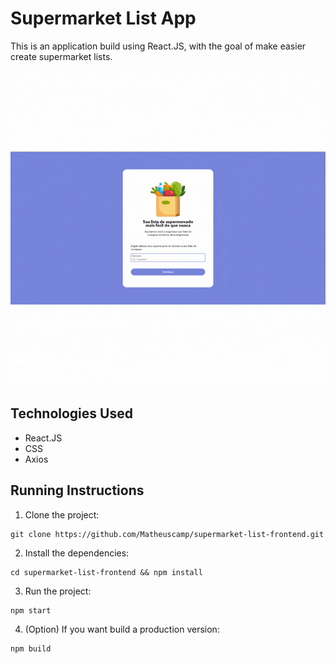 # Supermarket List App

This is an application build using React.JS, with the goal of make easier create supermarket lists.

<p>
<img src="/public/images/Gif preview.gif" />
</p>

## Technologies Used

- React.JS
- CSS
- Axios

## Running Instructions

1. Clone the project:

```
git clone https://github.com/Matheuscamp/supermarket-list-frontend.git
```

2. Install the dependencies:

```
cd supermarket-list-frontend && npm install
```

3. Run the project:

```
npm start
```

4. (Option) If you want build a production version:

```
npm build
```
